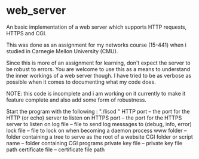 web_server
==========

An basic implementation of  a web server which supports HTTP requests, HTTPS and CGI.

This was done as an assignment for my networks course (15-441) when i studied in 
Carnegie Mellon University (CMU). 

Since this is more of an assignment for learning, don't expect the server to be robust to 
errors. You are welcome to use this as a means to understand the inner workings of a web 
server though. I have tried to be as verbose as possible when it comes to documenting 
what my code does.

NOTE: this code is incomplete and i am working on it currently to make it feature complete and
also add some form of robustness.

Start the program with  the following :
	"./lisod <HTTP port> <HTTPS port> <log file> <lock file> <www folder> <CGI folder or script name> <private key file> <certificate file>"
HTTP port – the port for the HTTP (or echo) server to listen on
HTTPS port – the port for the HTTPS server to listen on
log file – file to send log messages to (debug, info, error)
lock file – file to lock on when becoming a daemon process
www folder – folder containing a tree to serve as the root of a website
CGI folder or script name – folder containing CGI programs
private key file – private key file path
certificate file – certificate file path

